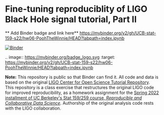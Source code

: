 # Fine-tuning reproduciblity of LIGO Black Hole signal tutorial, Part II

** Add Binder badge and link here**
https://mybinder.org/v2/gh/UCB-stat-159-s22/hw06-PoohTheWinnie/HEAD?labpath=index.ipynb

[![Binder](https://mybinder.org/badge_logo.svg)](https://mybinder.org/v2/gh/UCB-stat-159-s22/hw06-PoohTheWinnie/HEAD?labpath=index.ipynb)

.. image:: https://mybinder.org/badge_logo.svg
 :target: https://mybinder.org/v2/gh/UCB-stat-159-s22/hw06-PoohTheWinnie/HEAD?labpath=index.ipynb

**Note:** This repository is public so that Binder can find it. All code and data is based on the original [LIGO Center for Open Science Tutorial Repository](https://github.com/losc-tutorial/LOSC_Event_tutorial). This repository is a class exercise that restructures the original LIGO code for improved reproducibility, as a homework assignment for the [Spring 2022 installment of UC Berkeley's Stat 159/259 course, _Reproducible and Collaborative Data Science_](https://ucb-stat-159-s22.github.io). Authorship of the original analysis code rests with the LIGO collaboration.
